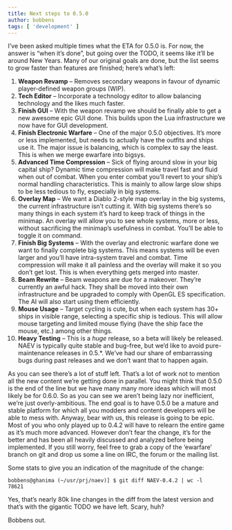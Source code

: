 ```yaml
---
title: Next steps to 0.5.0
author: bobbens
tags: [ 'development' ]
---
```


I’ve been asked multiple times what the ETA for 0.5.0 is. For now, the answer is “when it’s done”, but going over the TODO, it seems like it’ll be around New Years. Many of our original goals are done, but the list seems to grow faster than features are finished; here’s what’s left:

1. **Weapon Revamp** – Removes secondary weapons in favour of dynamic player-defined weapon groups (WIP).
2. **Tech Editor** – Incorporate a technology editor to allow balancing technology and the likes much faster.
3. **Finish GUI** – With the weapon revamp we should be finally able to get a new awesome epic GUI done. This builds upon the Lua infrastructure we now have for GUI development.
4. **Finish Electronic Warfare** – One of the major 0.5.0 objectives.  It’s more or less implemented, but needs to actually have the outfits and ships use it. The major issue is balancing, which is complex to say the least. This is when we merge ewarfare into bigsys.
5. **Advanced Time Compression** – Sick of flying around slow in your big capital ship? Dynamic time compression will make travel fast and fluid when out of combat. When you enter combat you’ll revert to your ship’s normal handling characteristics. This is mainly to allow large slow ships to be less tedious to fly, especially in big systems.
6. **Overlay Map** – We want a Diablo 2-style map overlay in the big systems, the current infrastructure isn’t cutting it. With big systems there’s so many things in each system it’s hard to keep track of things in the minimap. An overlay will allow you to see whole systems, more or less, without sacrificing the minimap’s usefulness in combat. You’ll be able to toggle it on command.
7. **Finish Big Systems** – With the overlay and electronic warfare done we want to finally complete big systems. This means systems will be even larger and you’ll have intra-system travel and combat. Time compression will make it all painless and the overlay will make it so you don’t get lost. This is when everything gets merged into master.
8. **Beam Rewrite** – Beam weapons are due for a makeover. They’re currently an awful hack. They shall be moved into their own infrastructure and be upgraded to comply with OpenGL ES specification. The AI will also start using them efficiently.
9. **Mouse Usage** – Target cycling is cute, but when each system has 30+ ships in visible range, selecting a specific ship is tedious. This will allow mouse targeting and limited mouse flying (have the ship face the mouse, etc.) among other things.
10. **Heavy Testing** – This is a *huge* release, so a beta will likely be released. NAEV is typically quite stable and bug-free, but we’d like to avoid pure-maintenance releases in 0.5.*. We’ve had our share of embarrassing bugs during past releases and we don’t want that to happen again.

As you can see there’s a lot of stuff left. That’s a lot of work not to mention all the new content we’re getting done in parallel. You might think that 0.5.0 is the end of the line but we have many many more ideas which will most likely be for 0.6.0. So as you can see we aren’t being lazy nor inefficient, we’re just overly-ambitious. The end goal is to have 0.5.0 be a mature and stable platform for which all you modders and content developers will be able to mess with. Anyway, bear with us, this release is going to be epic. Most of you who only played up to 0.4.2 will have to relearn the entire game as it’s much more advanced. However don’t fear the change, it’s for the better and has been all heavily discussed and analyzed before being implemented. If you still worry, feel free to grab a copy of the ‘ewarfare’ branch on git and drop us some a line on IRC, the forum or the mailing list.

Some stats to give you an indication of the magnitude of the change:

```
bobbens@ghanima (~/usr/prj/naev)] $ git diff NAEV-0.4.2 | wc -l
78621
```

Yes, that’s nearly 80k line changes in the diff from the latest version and that’s with the gigantic TODO we have left. Scary, huh?

Bobbens out.
